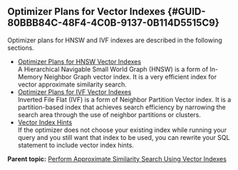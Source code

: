 ## Optimizer Plans for Vector Indexes {#GUID-80BBB84C-48F4-4C0B-9137-0B114D5515C9}

Optimizer plans for HNSW and IVF indexes are described in the following sections.

  * [Optimizer Plans for HNSW Vector Indexes](optimizer-plans-hnsw-vector-indexes.md)  
A Hierarchical Navigable Small World Graph (HNSW) is a form of In-Memory Neighbor Graph vector index. It is a very efficient index for vector approximate similarity search. 
  * [Optimizer Plans for IVF Vector Indexes](optimizer-plans-ivf-vector-indexes.md)  
Inverted File Flat (IVF) is a form of Neighbor Partition Vector index. It is a partition-based index that achieves search efficiency by narrowing the search area through the use of neighbor partitions or clusters. 
  * [Vector Index Hints](vector-index-hints.md)  
If the optimizer does not choose your existing index while running your query and you still want that index to be used, you can rewrite your SQL statement to include vector index hints. 



**Parent topic:** [Perform Approximate Similarity Search Using Vector Indexes](perform-approximate-similarity-search-using-vector-indexes.md)
